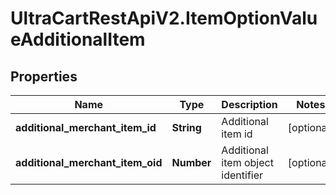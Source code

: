 # UltraCartRestApiV2.ItemOptionValueAdditionalItem

## Properties
Name | Type | Description | Notes
------------ | ------------- | ------------- | -------------
**additional_merchant_item_id** | **String** | Additional item id | [optional] 
**additional_merchant_item_oid** | **Number** | Additional item object identifier | [optional] 


